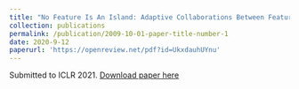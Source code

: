 ```yaml
---
title: "No Feature Is An Island: Adaptive Collaborations Between Features Improve Adversarial Robustness "
collection: publications
permalink: /publication/2009-10-01-paper-title-number-1
date: 2020-9-12
paperurl: 'https://openreview.net/pdf?id=UkxdauhUYnu'
---
```


Submitted to ICLR 2021. [Download paper here](https://openreview.net/pdf?id=UkxdauhUYnu)

